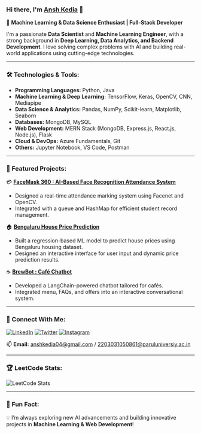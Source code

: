 ### Hi there, I'm [Ansh Kedia](https://github.com/anshkedia-04) 👋

🚀 **Machine Learning & Data Science Enthusiast | Full-Stack Developer**

I'm a passionate **Data Scientist** and **Machine Learning Engineer**, with a strong background in **Deep Learning, Data Analytics, and Backend Development**. I love solving complex problems with AI and building real-world applications using cutting-edge technologies.

---

### 🛠️ Technologies & Tools:
- **Programming Languages:** Python, Java
- **Machine Learning & Deep Learning:** TensorFlow, Keras, OpenCV, CNN, Mediapipe
- **Data Science & Analytics:** Pandas, NumPy, Scikit-learn, Matplotlib, Seaborn
- **Databases:** MongoDB, MySQL
- **Web Development:** MERN Stack (MongoDB, Express.js, React.js, Node.js), Flask
- **Cloud & DevOps:** Azure Fundamentals, Git
- **Others:** Jupyter Notebook, VS Code, Postman

---

### 📌 Featured Projects:
💳 **[FaceMask 360 : AI-Based Face Recognition Attendance System](https://github.com/anshkedia-04/FaceMask-360)**  
- Designed a real-time attendance marking system using Facenet and OpenCV.  
- Integrated with a queue and HashMap for efficient student record management.  

🏠 **[Bengaluru House Price Prediction](https://github.com/anshkedia-04/Bengaluru-House-Price-Prediction)**  
- Built a regression-based ML model to predict house prices using Bengaluru housing dataset.  
- Designed an interactive interface for user input and dynamic price prediction results.  

☕ **[BrewBot : Café Chatbot](https://github.com/anshkedia-04/BrewBot)**  
- Developed a LangChain-powered chatbot tailored for cafés.  
- Integrated menu, FAQs, and offers into an interactive conversational system.  



---

### 📢 Connect With Me:
[![LinkedIn](https://img.shields.io/badge/LinkedIn-blue?style=for-the-badge&logo=linkedin)](https://www.linkedin.com/in/ansh-kedia-249843266/)
[![Twitter](https://img.shields.io/badge/Twitter-%231DA1F2.svg?style=for-the-badge&logo=twitter&logoColor=white)](https://twitter.com/anshkedia_04)
[![Instagram](https://img.shields.io/badge/Instagram-%23E4405F.svg?style=for-the-badge&logo=instagram&logoColor=white)](https://instagram.com/anshkedia_04)

📫 **Email:** anshkedia04@gmail.com / 2203031050861@paruluniversiy.ac.in




---

### 🏆 LeetCode Stats:
![LeetCode Stats](https://leetcard.jacoblin.cool/anshkedia04?theme=dark&font=ABeeZee)

---

### 🌟 Fun Fact:
💡 I’m always exploring new AI advancements and building innovative projects in **Machine Learning & Web Development**!
